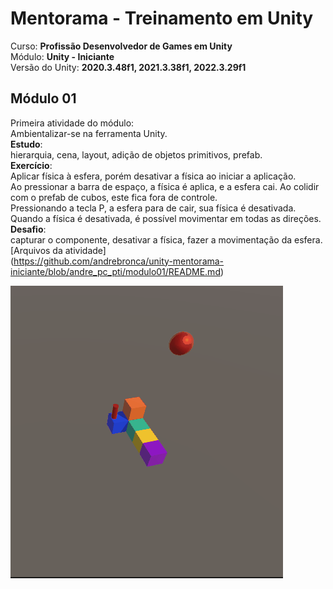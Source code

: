 # Mentorama - Treinamento em Unity

Curso: **Profissão Desenvolvedor de Games em Unity**<br />
Módulo: **Unity - Iniciante**<br />
Versão do Unity: **2020.3.48f1, 2021.3.38f1, 2022.3.29f1**<br />

## Módulo 01
Primeira atividade do módulo:<br />
Ambientalizar-se na ferramenta Unity.<br/>
<strong>Estudo</strong>:<br/> hierarquia, cena, layout, adição de objetos primitivos, prefab.<br/>
<strong>Exercício</strong>:<br/> Aplicar física à esfera, porém desativar a física ao iniciar a aplicação. <br/>Ao pressionar a barra
de espaço, a física é aplica, e a esfera cai. Ao colidir com o prefab de cubos, este fica fora de controle.<br/>
Pressionando a tecla P, a esfera para de cair, sua física é desativada.<br/>
Quando a física é desativada, é possível movimentar em todas as direções.<br/>
<strong>Desafio</strong>:<br/> capturar o componente, desativar a física, fazer a movimentação da esfera.<br/>
[Arquivos da atividade]<br/>
(https://github.com/andrebronca/unity-mentorama-iniciante/blob/andre_pc_pti/modulo01/README.md)

<img src="/modulo01/mentorama_mod1_rigidbody_collider_material_keypress.gif" alt="Uso de física, material e controle de teclas"/>



